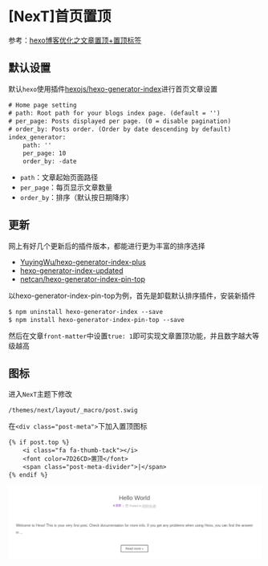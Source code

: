 
# [NexT]首页置顶

参考：[hexo博客优化之文章置顶+置顶标签](https://blog.csdn.net/qwerty200696/article/details/79010629)

## 默认设置

默认`hexo`使用插件[hexojs/hexo-generator-index](https://github.com/hexojs/hexo-generator-index)进行首页文章设置

    # Home page setting
    # path: Root path for your blogs index page. (default = '')
    # per_page: Posts displayed per page. (0 = disable pagination)
    # order_by: Posts order. (Order by date descending by default)
    index_generator:
        path: ''
        per_page: 10
        order_by: -date

* `path`：文章起始页面路径
* `per_page`：每页显示文章数量
* `order_by`：排序（默认按日期降序）

## 更新

网上有好几个更新后的插件版本，都能进行更为丰富的排序选择

* [YuyingWu/hexo-generator-index-plus](https://github.com/YuyingWu/hexo-generator-index-plus)
* [hexo-generator-index-updated](https://www.npmjs.com/package/hexo-generator-index-updated)
* [netcan/hexo-generator-index-pin-top](https://github.com/netcan/hexo-generator-index-pin-top)

以hexo-generator-index-pin-top为例，首先是卸载默认排序插件，安装新插件

    $ npm uninstall hexo-generator-index --save
    $ npm install hexo-generator-index-pin-top --save

然后在文章`front-matter`中设置`true: 1`即可实现文章置顶功能，并且数字越大等级越高

## 图标

进入`NexT`主题下修改

    /themes/next/layout/_macro/post.swig

在`<div class="post-meta">`下加入置顶图标

    {% if post.top %}
        <i class="fa fa-thumb-tack"></i>
        <font color=7D26CD>置顶</font>
        <span class="post-meta-divider">|</span>
    {% endif %}

![](./imgs/top.png)